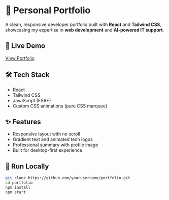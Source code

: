 # 💼 Personal Portfolio

A clean, responsive developer portfolio built with **React** and **Tailwind CSS**, showcasing my expertise in **web development** and **AI-powered IT support**.

## 🚀 Live Demo

[View Portfolio](https://github.com/egidee/my-portfolio.git)

## 🛠️ Tech Stack

- React
- Tailwind CSS
- JavaScript (ES6+)
- Custom CSS animations (pure CSS marquee)

## ✨ Features

- Responsive layout with no scroll
- Gradient text and animated tech logos
- Professional summary with profile image
- Built for desktop-first experience

## 📁 Run Locally

```bash
git clone https://github.com/yourusername/portfolio.git
cd portfolio
npm install
npm start
```
